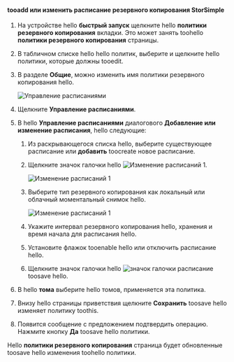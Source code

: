 
<!--author=SharS last changed: 11/04/15-->

#### <a name="tooadd-or-modify-a-storsimple-backup-schedule"></a>tooadd или изменить расписание резервного копирования StorSimple
1. На устройстве hello **быстрый запуск** щелкните hello **политики резервного копирования** вкладки. Это может занять toohello **политики резервного копирования** страницы.
2. В табличном списке hello hello политик, выберите и щелкните hello политики, которые должны tooedit.
3. В разделе **Общие**, можно изменить имя политики резервного копирования hello.
   
     ![Управление расписаниями](./media/storsimple-add-modify-backup-schedule-u2/AddModifyGeneral.png)
4. Щелкните **Управление расписаниями**. 
5. В hello **Управление расписаниями** диалогового **Добавление или изменение расписания**, hello следующие:
   
   1. Из раскрывающегося списка hello, выберите существующее расписание или **добавить** toocreate новое расписание.
   2. Щелкните значок галочки hello ![Изменение расписаний 1](./media/storsimple-add-modify-backup-schedule-u2/HCS_CheckIcon-include.png). 
      
       ![Изменение расписаний 1](./media/storsimple-add-modify-backup-schedule-u2/AddModify1.png)
   3. Выберите тип резервного копирования как локальный или облачный моментальный снимок hello.
      
       ![Изменение расписаний 1](./media/storsimple-add-modify-backup-schedule-u2/AddModify2.png) 
   4. Укажите интервал резервного копирования hello, хранения и время начала для расписания hello.
   5. Установите флажок tooenable hello или отключить расписание hello.
   6. Щелкните значок галочки hello ![значок галочки](./media/storsimple-add-modify-backup-schedule-u2/HCS_CheckIcon-include.png) расписание toosave hello.
6. В hello **тома** выберите hello томов, применяется эта политика.
7. Внизу hello страницы приветствия щелкните **Сохранить** toosave hello изменяет политику toothis.
8. Появится сообщение с предложением подтвердить операцию. Нажмите кнопку **Да** toosave hello политики.

Hello **политики резервного копирования** страница будет обновленные toosave hello изменения toohello политики.

